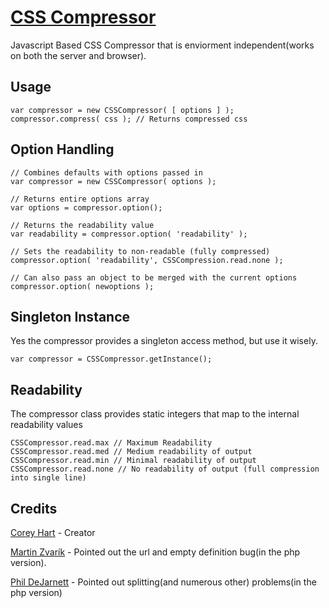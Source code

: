 [CSS Compressor](http://www.codenothing.com/css-compressor/)
========================

Javascript Based CSS Compressor that is enviorment independent(works on both the server and browser).


Usage
-----

	var compressor = new CSSCompressor( [ options ] );
	compressor.compress( css ); // Returns compressed css


Option Handling
---------------

	// Combines defaults with options passed in
	var compressor = new CSSCompressor( options );

	// Returns entire options array
	var options = compressor.option();

	// Returns the readability value
	var readability = compressor.option( 'readability' );

	// Sets the readability to non-readable (fully compressed)
	compressor.option( 'readability', CSSCompression.read.none );

	// Can also pass an object to be merged with the current options
	compressor.option( newoptions );


Singleton Instance
------------------

Yes the compressor provides a singleton access method, but use it wisely.

	var compressor = CSSCompressor.getInstance();


Readability
-----------

The compressor class provides static integers that map to the internal readability values

	CSSCompressor.read.max // Maximum Readability
	CSSCompressor.read.med // Medium readability of output
	CSSCompressor.read.min // Minimal readability of output
	CSSCompressor.read.none // No readability of output (full compression into single line)


Credits
--------
[Corey Hart](http://www.codenothing.com) - Creator

[Martin Zvarík](http://www.teplaky.net/) - Pointed out the url and empty definition bug(in the php version).

[Phil DeJarnett](http://www.overzealous.com/) - Pointed out splitting(and numerous other) problems(in the php version)
